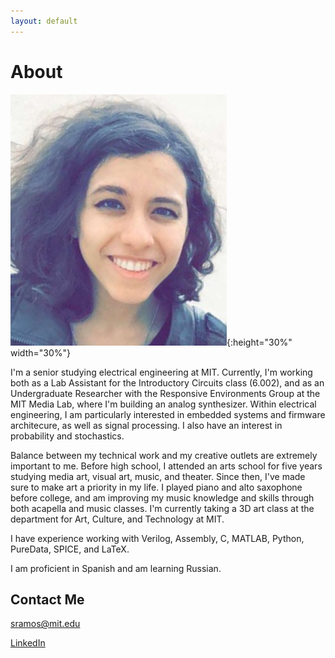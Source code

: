 ```yaml
---
layout: default
---
```


# About

![](FullSizeRender.jpg){:height="30%" width="30%"}

I'm a senior studying electrical engineering at MIT. 
Currently, I'm working both as a Lab Assistant for the Introductory Circuits class (6.002),
and as an Undergraduate Researcher with the Responsive Environments Group at the MIT Media Lab, where I'm building an analog synthesizer.
Within electrical engineering, I am particularly interested in embedded systems and firmware architecure, as well as signal processing.
I also have an interest in probability and stochastics.

Balance between my technical work and my creative outlets are extremely important to me.
Before high school, I attended an arts school for five years studying media art, visual art, music, and theater.
Since then, I've made sure to make art a priority in my life.
I played piano and alto saxophone before college, and am improving my music knowledge and skills through both acapella and music classes.
I'm currently taking a 3D art class at the department for Art, Culture, and Technology at MIT.

I have experience working with Verilog, Assembly, C, MATLAB, Python, PureData, SPICE, and LaTeX.

I am proficient in Spanish and am learning Russian.

## Contact Me

sramos@mit.edu

[LinkedIn](https://www.linkedin.com/in/sienna-ramos-b771878b/)


